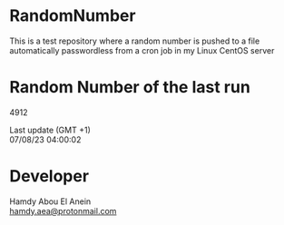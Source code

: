 # RandomNumber    
This is a test repository where a random number is pushed to a file automatically passwordless from a cron job in my Linux CentOS server    
# Random Number of the last run   
4912
      
Last update (GMT +1)    
07/08/23 04:00:02
# Developer    
Hamdy Abou El Anein   
hamdy.aea@protonmail.com
